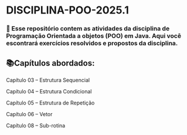 # DISCIPLINA-POO-2025.1

### 📌 Esse repositório contem as atividades da disciplina de Programação Orientada a objetos (POO) em Java. Aqui você escontrará exercícios resolvidos e propostos da disciplina. 

## 📚Capítulos abordados:
Capítulo 03 – Estrutura Sequencial

Capítulo 04 – Estrutura Condicional

Capítulo 05 – Estrutura de Repetição

Capítulo 06 – Vetor

Capítulo 08 – Sub-rotina

